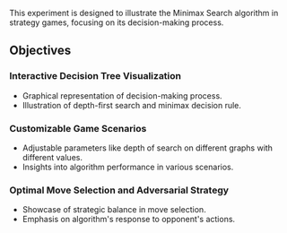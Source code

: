 
This experiment is designed to illustrate the Minimax Search algorithm in strategy games, focusing on its decision-making process.

## Objectives

### Interactive Decision Tree Visualization
- Graphical representation of decision-making process.
- Illustration of depth-first search and minimax decision rule.

### Customizable Game Scenarios
- Adjustable parameters like depth of search on different graphs with different values.
- Insights into algorithm performance in various scenarios.

### Optimal Move Selection and Adversarial Strategy
- Showcase of strategic balance in move selection.
- Emphasis on algorithm's response to opponent's actions.
